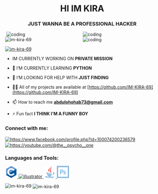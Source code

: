 <h1 align="center">HI IM KIRA</h1>
<h3 align="center">JUST WANNA BE A PROFESSIONAL HACKER</h3>

<img align="right" alt="coding" width="250" src="https://camo.githubusercontent.com/65de73171b032a2f5ecaaa4393f8d488cf9c85563947105f54bc7941a10f0f0b/68747470733a2f2f6d656469612e74656e6f722e636f6d2f726550446644574f33586f41414141642f6861636b696e672e676966">
<img align="right" alt="coding" width="250" src="https://media.tenor.com/GVk4jB2u_i8AAAAd/coding.gif">
<img align="right" alt="coding" width="250" src="https://media.tenor.com/1mwdqr51emcAAAAM/test-typing.gif">
<p align="left"> <img src="https://komarev.com/ghpvc/?username=im-kira-69&label=Profile%20views&color=0e75b6&style=flat" alt="im-kira-69" /> </p>

<p align="left"> <a href="https://github.com/ryo-ma/github-profile-trophy"><img src="https://github-profile-trophy.vercel.app/?username=im-kira-69" alt="im-kira-69" /></a> </p>

- IM CURRENTLY WORKING ON **PRIVATE MISSION**

- 🌱 I’M CURRENTLY LEARNING **PYTHON**

- 🤝 I’M LOOKING FOR HELP WITH **JUST FINDING**

- 👨‍💻 All of my projects are available at [https://github.com/IM-KIRA-69](https://github.com/IM-KIRA-69)

- 📫 How to reach me **abdulohohab73@gmail.com**

- ⚡ Fun fact **I THINK I'M A FUNNY BOY**

<h3 align="left">Connect with me:</h3>
<p align="left">
<a href="https://fb.com/https://www.facebook.com/profile.php?id=100074200236579" target="blank"><img align="center" src="https://raw.githubusercontent.com/rahuldkjain/github-profile-readme-generator/master/src/images/icons/Social/facebook.svg" alt="https://www.facebook.com/profile.php?id=100074200236579" height="30" width="40" /></a>
<a href="https://www.youtube.com/c/https://youtube.com/@the__psycho__one" target="blank"><img align="center" src="https://raw.githubusercontent.com/rahuldkjain/github-profile-readme-generator/master/src/images/icons/Social/youtube.svg" alt="https://youtube.com/@the__psycho__one" height="30" width="40" /></a>
</p>

<h3 align="left">Languages and Tools:</h3>
<p align="left"> <a href="https://www.cprogramming.com/" target="_blank" rel="noreferrer"> <img src="https://raw.githubusercontent.com/devicons/devicon/master/icons/c/c-original.svg" alt="c" width="40" height="40"/> </a> <a href="https://www.adobe.com/in/products/illustrator.html" target="_blank" rel="noreferrer"> <img src="https://www.vectorlogo.zone/logos/adobe_illustrator/adobe_illustrator-icon.svg" alt="illustrator" width="40" height="40"/> </a> <a href="https://www.java.com" target="_blank" rel="noreferrer"> <img src="https://raw.githubusercontent.com/devicons/devicon/master/icons/java/java-original.svg" alt="java" width="40" height="40"/> </a> <a href="https://www.photoshop.com/en" target="_blank" rel="noreferrer"> <img src="https://raw.githubusercontent.com/devicons/devicon/master/icons/photoshop/photoshop-line.svg" alt="photoshop" width="40" height="40"/> </a> </p>

<p><img align="left" src="https://github-readme-stats.vercel.app/api/top-langs?username=im-kira-69&show_icons=true&locale=en&layout=compact" alt="im-kira-69" /></p>

<p>&nbsp;<img align="center" src="https://github-readme-stats.vercel.app/api?username=im-kira-69&show_icons=true&locale=en" alt="im-kira-69" /></p>
